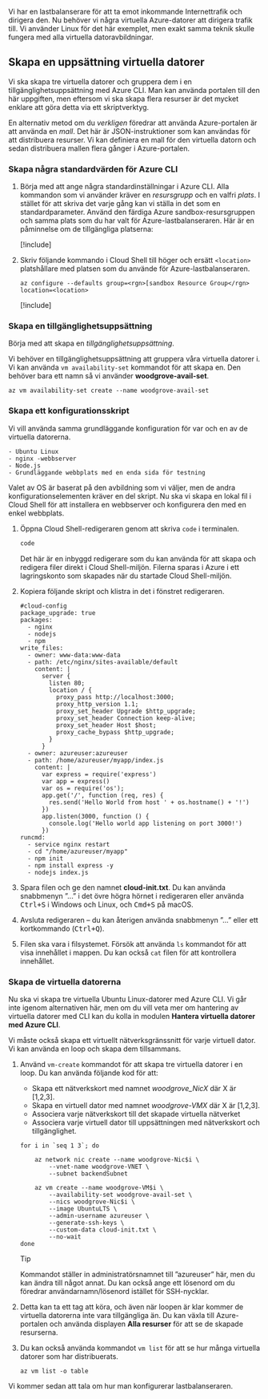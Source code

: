 Vi har en lastbalanserare för att ta emot inkommande Internettrafik och dirigera den. Nu behöver vi några virtuella Azure-datorer att dirigera trafik till. Vi använder Linux för det här exemplet, men exakt samma teknik skulle fungera med alla virtuella datoravbildningar.

## <a name="create-a-set-of-vms"></a>Skapa en uppsättning virtuella datorer

Vi ska skapa tre virtuella datorer och gruppera dem i en tillgänglighetsuppsättning med Azure CLI. Man kan använda portalen till den här uppgiften, men eftersom vi ska skapa flera resurser är det mycket enklare att göra detta via ett skriptverktyg.

En alternativ metod om du _verkligen_ föredrar att använda Azure-portalen är att använda en _mall_. Det här är JSON-instruktioner som kan användas för att distribuera resurser. Vi kan definiera en mall för den virtuella datorn och sedan distribuera mallen flera gånger i Azure-portalen.

### <a name="create-some-azure-cli-defaults"></a>Skapa några standardvärden för Azure CLI

1. Börja med att ange några standardinställningar i Azure CLI. Alla kommandon som vi använder kräver en _resursgrupp_ och en valfri _plats_. I stället för att skriva det varje gång kan vi ställa in det som en standardparameter. Använd den färdiga Azure sandbox-resursgruppen och samma plats som du har valt för Azure-lastbalanseraren. Här är en påminnelse om de tillgängliga platserna:

    [!include[](../../../includes/azure-sandbox-regions-note.md)]

1. Skriv följande kommando i Cloud Shell till höger och ersätt `<location>` platshållare med platsen som du använde för Azure-lastbalanseraren.

    ```azurecli
    az configure --defaults group=<rgn>[sandbox Resource Group</rgn> location=<location>
    ```

    [!include[](../../../includes/azure-cloudshell-copy-paste-tip.md)]

### <a name="create-an-availability-set"></a>Skapa en tillgänglighetsuppsättning

Börja med att skapa en _tillgänglighetsuppsättning_.

Vi behöver en tillgänglighetsuppsättning att gruppera våra virtuella datorer i. Vi kan använda `vm availability-set` kommandot för att skapa en. Den behöver bara ett namn så vi använder **woodgrove-avail-set**.

```azurecli
az vm availability-set create --name woodgrove-avail-set
```

### <a name="create-a-configuration-script"></a>Skapa ett konfigurationsskript

Vi vill använda samma grundläggande konfiguration för var och en av de virtuella datorerna.

    - Ubuntu Linux
    - nginx -webbserver
    - Node.js
    - Grundläggande webbplats med en enda sida för testning

Valet av OS är baserat på den avbildning som vi väljer, men de andra konfigurationselementen kräver en del skript. Nu ska vi skapa en lokal fil i Cloud Shell för att installera en webbserver och konfigurera den med en enkel webbplats.

1. Öppna Cloud Shell-redigeraren genom att skriva `code` i terminalen.

    ```bash
    code
    ```

    Det här är en inbyggd redigerare som du kan använda för att skapa och redigera filer direkt i Cloud Shell-miljön. Filerna sparas i Azure i ett lagringskonto som skapades när du startade Cloud Shell-miljön.

1. Kopiera följande skript och klistra in det i fönstret redigeraren.

    ```script
    #cloud-config
    package_upgrade: true
    packages:
      - nginx
      - nodejs
      - npm
    write_files:
      - owner: www-data:www-data
      - path: /etc/nginx/sites-available/default
        content: |
          server {
            listen 80;
            location / {
              proxy_pass http://localhost:3000;
              proxy_http_version 1.1;
              proxy_set_header Upgrade $http_upgrade;
              proxy_set_header Connection keep-alive;
              proxy_set_header Host $host;
              proxy_cache_bypass $http_upgrade;
            }
          }
      - owner: azureuser:azureuser
      - path: /home/azureuser/myapp/index.js
        content: |
          var express = require('express')
          var app = express()
          var os = require('os');
          app.get('/', function (req, res) {
            res.send('Hello World from host ' + os.hostname() + '!')
          })
          app.listen(3000, function () {
            console.log('Hello world app listening on port 3000!')
          })
    runcmd:
      - service nginx restart
      - cd "/home/azureuser/myapp"
      - npm init
      - npm install express -y
      - nodejs index.js
    ```

1. Spara filen och ge den namnet **cloud-init.txt**. Du kan använda snabbmenyn ”...” i det övre högra hörnet i redigeraren eller använda <kbd>Ctrl+S</kbd> i Windows och Linux, och <kbd>Cmd+S</kbd> på macOS.

1. Avsluta redigeraren – du kan återigen använda snabbmenyn ”...” eller ett kortkommando (<kbd>Ctrl+Q</kbd>).

1. Filen ska vara i filsystemet. Försök att använda `ls` kommandot för att visa innehållet i mappen. Du kan också `cat` filen för att kontrollera innehållet.

### <a name="create-the-virtual-machines"></a>Skapa de virtuella datorerna

Nu ska vi skapa tre virtuella Ubuntu Linux-datorer med Azure CLI. Vi går inte igenom alternativen här, men om du vill veta mer om hantering av virtuella datorer med CLI kan du kolla in modulen **Hantera virtuella datorer med Azure CLI**.

Vi måste också skapa ett virtuellt nätverksgränssnitt för varje virtuell dator. Vi kan använda en loop och skapa dem tillsammans.

1. Använd `vm-create` kommandot för att skapa tre virtuella datorer i en loop. Du kan använda följande kod för att:
    - Skapa ett nätverkskort med namnet _woodgrove_NicX_ där X är [1,2,3].
    - Skapa en virtuell dator med namnet _woodgrove-VMX_ där X är [1,2,3].
    - Associera varje nätverkskort till det skapade virtuella nätverket
    - Associera varje virtuell dator till uppsättningen med nätverkskort och tillgänglighet.

    ```azurecli
    for i in `seq 1 3`; do

        az network nic create --name woodgrove-Nic$i \
            --vnet-name woodgrove-VNET \
            --subnet backendSubnet

        az vm create --name woodgrove-VM$i \
            --availability-set woodgrove-avail-set \
            --nics woodgrove-Nic$i \
            --image UbuntuLTS \
            --admin-username azureuser \
            --generate-ssh-keys \
            --custom-data cloud-init.txt \
            --no-wait
    done
    ```
    > [!TIP]
    > Kommandot ställer in administratörsnamnet till ”azureuser” här, men du kan ändra till något annat. Du kan också ange ett lösenord om du föredrar användarnamn/lösenord istället för SSH-nycklar.

1. Detta kan ta ett tag att köra, och även när loopen är klar kommer de virtuella datorerna inte vara tillgängliga än. Du kan växla till Azure-portalen och använda displayen **Alla resurser** för att se de skapade resurserna.

1. Du kan också använda kommandot `vm list` för att se hur många virtuella datorer som har distribuerats.

    ```azurecli
    az vm list -o table
    ```

Vi kommer sedan att tala om hur man konfigurerar lastbalanseraren.